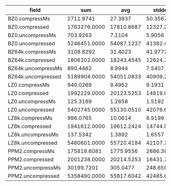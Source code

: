 field | sum | avg | stddev | nulls
----- | --- | --- | ------ | -----
BZ0.compressMs     | 2711.9741 | 27.3937 | 50.3567 | 1
BZ0.compressed     | 1763276.0000 | 17810.8687 | 12327.2759 | 1
BZ0.uncompressMs   | 703.9263 | 7.1104 | 5.9056 | 1
BZ0.uncompressed   | 5246451.0000 | 54087.1237 | 41382.4613 | 3
BZ64k.compressMs   | 3108.8292 | 31.4023 | 41.9772 | 1
BZ64k.compressed   | 1806102.0000 | 18243.4545 | 12624.7117 | 1
BZ64k.uncompressMs | 890.4462 | 8.9944 | 7.5407 | 1
BZ64k.uncompressed | 5188904.0000 | 54051.0833 | 40909.2731 | 4
LZ0.compressMs     | 940.0269 | 9.4952 | 9.1931 | 1
LZ0.compressed     | 1992229.0000 | 20123.5253 | 14819.9581 | 1
LZ0.uncompressMs   | 125.3169 | 1.2658 | 1.5192 | 1
LZ0.uncompressed   | 5402745.0000 | 55130.0510 | 42076.6115 | 2
LZ8k.compressMs    | 996.0765 | 10.0614 | 8.9199 | 1
LZ8k.compressed    | 1941612.0000 | 19612.2424 | 14744.9572 | 1
LZ8k.uncompressMs  | 137.5342 | 1.3892 | 1.6557 | 1
LZ8k.uncompressed  | 5460601.0000 | 55720.4184 | 42107.7524 | 2
PPM2.compressMs    | 175819.6081 | 1775.9556 | 2686.3810 | 1
PPM2.compressed    | 2001238.0000 | 20214.5253 | 16431.7158 | 1
PPM2.uncompressMs  | 30199.7201 | 305.0477 | 248.6597 | 1
PPM2.uncompressed  | 5358490.0000 | 55817.6042 | 42485.6764 | 4



